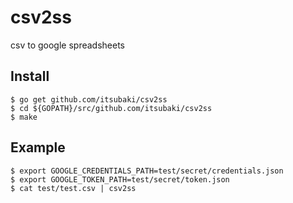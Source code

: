 # csv2ss
csv to google spreadsheets

## Install

```
$ go get github.com/itsubaki/csv2ss
$ cd ${GOPATH}/src/github.com/itsubaki/csv2ss
$ make
```

## Example

```
$ export GOOGLE_CREDENTIALS_PATH=test/secret/credentials.json
$ export GOOGLE_TOKEN_PATH=test/secret/token.json
$ cat test/test.csv | csv2ss
```
